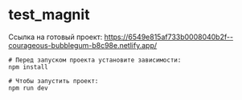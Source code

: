 # test_magnit
Ссылка на готовый проект: https://6549e815af733b0008040b2f--courageous-bubblegum-b8c98e.netlify.app/

```shell
# Перед запуском проекта установите зависимости: 
npm install
```

```shell
# Чтобы запустить проект: 
npm run dev
```
